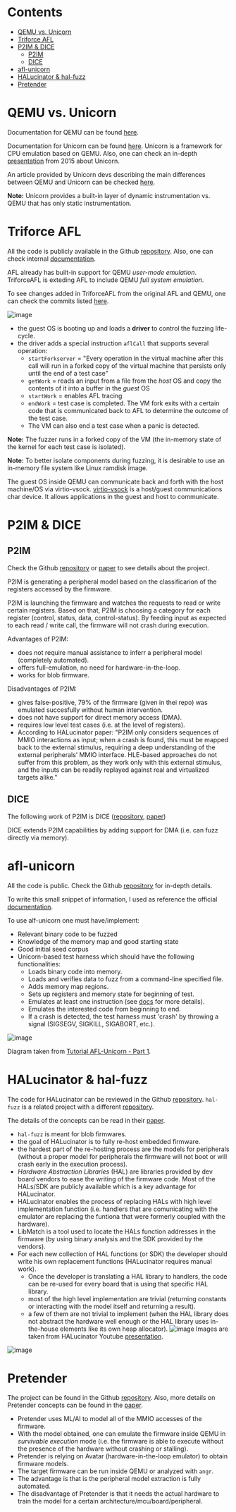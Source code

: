 # Contents

- [QEMU vs. Unicorn](#qemu-vs-unicorn)
- [Triforce AFL](#triforce-afl)
- [P2IM & DICE](#p2im-dice)
	- [P2IM](#p2im)
	- [DICE](#dice)
- [afl-unicorn](#afl-unicorn)
- [HALucinator & hal-fuzz](#halucinator-hal-fuzz)
- [Pretender](#pretender)

# QEMU vs. Unicorn
Documentation for QEMU can be found [here](https://www.qemu.org/documentation/).

Documentation for Unicorn can be found [here](https://www.unicorn-engine.org/docs/). Unicorn is a framework for CPU emulation based on QEMU. Also, one can check an in-depth [presentation](https://www.unicorn-engine.org/BHUSA2015-unicorn.pdf) from 2015 about Unicorn.

An article provided by Unicorn devs describing the main differences between QEMU and Unicorn can be checked [here](https://www.unicorn-engine.org/docs/beyond_qemu.html).

**Note:** Unicorn provides a built-in layer of dynamic instrumentation vs. QEMU that has only static instrumentation. 

# Triforce AFL
All the code is publicly available in the Github [repository](https://github.com/nccgroup/TriforceAFL). Also, one can check internal [documentation](https://github.com/nccgroup/TriforceAFL/blob/master/docs/triforce_internals.txt).

AFL already has built-in support for QEMU *user-mode emulation*. TriforceAFL is exteding AFL to include QEMU *full system emulation*.

To see changes added in TriforceAFL from the original AFL and QEMU, one can check the commits listed [here](https://github.com/nccgroup/TriforceAFL/blob/master/docs/triforce_internals.txt#L236).

![image](https://github.com/unibuc-cs/river/blob/add_docs/docs/diagrams/triforce_afl.jpg)

- the guest OS is booting up and loads a **driver** to control the fuzzing life-cycle.
- the driver adds a special instruction `aflCall` that supports several operation:
	- `startForkserver` = "Every operation in the virtual machine after this call will run in a forked copy of the virtual machine that persists only until the end of a test case"
	- `getWork`  = reads an input from a file from the *host* OS and copy the contents of it into a buffer in the *guest* OS
	- `startWork` = enables AFL tracing
	- `endWork` = test case is completed. The VM fork exits with a certain code that is communicated back to AFL to determine the outcome of the test case.
	- The VM can also end a test case when a panic is detected.

**Note:** The fuzzer runs in a forked copy of the VM (the in-memory state of the kernel for each test case is isolated). 

**Note:** To better isolate components during fuzzing, it is desirable to use an in-memory file system like Linux ramdisk image.

The guest OS inside QEMU can communicate back and forth with the host machine/OS via virtio-vsock. [virtio-vsock](https://wiki.qemu.org/Features/VirtioVsock) is a host/guest communications char device. It allows applications in the guest and host to communicate.

# P2IM & DICE

## P2IM
Check the Github [repository](https://github.com/RiS3-Lab/p2im) or [paper]((https://www.usenix.org/system/files/sec20-feng.pdf)) to see details about the project.

P2IM is generating a peripheral model based on the classificarion of the registers accessed by the firmware.

P2IM is launching the firmware and watches the requests to read or write certain registers. Based on that, P2IM is choosing a category for each register (control, status, data, control-status). By feeding input as expected to each read / write call, the firmware will not crash during execution.

Advantages of P2IM:

- does not require manual assistance to inferr a peripheral model (completely automated).
- offers full-emulation, no need for hardware-in-the-loop.
- works for blob firmware.

Disadvantages of P2IM:

- gives false-positive, 79% of the firmware (given in thei repo) was emulated succesfully without human intervention. 
- does not have support for direct memory access (DMA). 
- requires low level test cases (i.e. at the level of registers).
- According to HALucinator paper:
"P2IM only considers sequences of
MMIO interactions as input; when a crash is found, this must
be mapped back to the external stimulus, requiring a deep
understanding of the external peripherals’ MMIO interface.
HLE-based approaches do not suffer from this problem, as
they work only with this external stimulus, and the inputs can
be readily replayed against real and virtualized targets alike."

## DICE
The following work of P2IM is DICE ([repository](https://github.com/RiS3-Lab/DICE-DMA-Emulation), [paper](https://arxiv.org/pdf/2007.01502.pdf))

DICE extends P2IM capabilities by adding support for DMA (i.e. can fuzz directly via memory).

# afl-unicorn
All the code is public. Check the Github [repository](https://github.com/Battelle/afl-unicorn) for in-depth details.

To write this small snippet of information, I used as reference the official [documentation](https://github.com/Battelle/afl-unicorn/blob/master/unicorn_mode/README.unicorn).

To use alf-unicorn one must have/implement:

- Relevant binary code to be fuzzed
- Knowledge of the memory map and good starting state
- Good initial seed corpus
- Unicorn-based test harness which should have the following functionalities:
	- Loads binary code into memory.
	- Loads and verifies data to fuzz from a command-line specified file.
	- Adds memory map regions.
	- Sets up registers and memory state for beginning of test.
	- Emulates at least one instruction (see [docs](https://github.com/Battelle/afl-unicorn/blob/master/unicorn_mode/README.unicorn) for more details).
	- Emulates the interested code from beginning to end.
	- If a crash is detected, the test harness must 'crash' by throwing a signal (SIGSEGV, SIGKILL, SIGABORT, etc.).

![image](https://github.com/unibuc-cs/river/blob/add_docs/docs/diagrams/alf_unicorn.png)

Diagram taken from [Tutorial AFL-Unicorn - Part 1](https://medium.com/hackernoon/afl-unicorn-fuzzing-arbitrary-binary-code-563ca28936bf).

# HALucinator & hal-fuzz
The code for HALucinator can be reviewed  in the Github [repository](https://github.com/embedded-sec/halucinator). `hal-fuzz` is a related project with a different [repository](https://github.com/ucsb-seclab/hal-fuzz). 

The details of the concepts can be read in their [paper](https://www.usenix.org/system/files/sec20-clements.pdf).

- `hal-fuzz` is meant for blob firmwares.
- the goal of HALucinator is to fully re-host embedded firmware.
- the hardest part of the re-hosting process are the models for peripherals (without a proper model for peripherals the firmware will not boot or will crash early in the execution process).
- *Hardware Abstraction Libraries* (HAL) are libraries provided by dev board vendors to ease the writing of the firmware code. Most of the HALs/SDK are publicly available which is a key advantage for HALucinator.
- HALucinator enables the process of replacing HALs with high level implementation function (i.e. handlers that are comunicating with the emulator are replacing the funtiona that were formerly coupled with the hardware).
- LibMatch is a tool used to locate the HALs function addresses in the firmware (by using binary analysis and the SDK provided by the vendors).
- For each new collection of HAL functions (or SDK) the developer should write his own replacement functions (HALucinator requires manual work).
	- Once the developer is translating a HAL library to handlers, the code can be re-used for every board that is using that specific HAL library. 
	- most of the high level implementation are trivial (returning constants or interacting with the model itself and returning a result).
	- a few of them are not trivial to implement (when the HAL library does not abstract the hardware well enough or the HAL library uses in-the-house elements like its own heap allocator).
![image](https://github.com/unibuc-cs/river/blob/add_docs/docs/diagrams/halucinator.png)
Images are taken from HALucinator Youtube [presentation](https://www.youtube.com/watch?v=7mFqTjfLuEM&ab_channel=USENIX).

![image](https://github.com/unibuc-cs/river/blob/add_docs/docs/diagrams/HALucinator.jpg)

# Pretender
The project can be found in the Github [repository](https://github.com/ucsb-seclab/pretender). Also, more details on Pretender concepts can be found in the [paper](https://www.usenix.org/system/files/raid2019-gustafson.pdf).

- Pretender uses ML/AI to model all of the MMIO accesses of the firmware.
- With the model obtained, one can emulate the firmware inside QEMU in *survivable execution* mode (i.e. the firmware is able to execute without the presence of the hardware without crashing or stalling). 
- Pretender is relying on Avatar (hardware-in-the-loop emulator) to obtain firmware models.
- The target firmware can be run inside QEMU or analyzed with `angr`.
- The advantage is that is the peripheral model extraction is fully automated.
- The disadvantage of Pretender is that it needs the actual hardware to train the model for a certain architecture/mcu/board/peripheral.  
